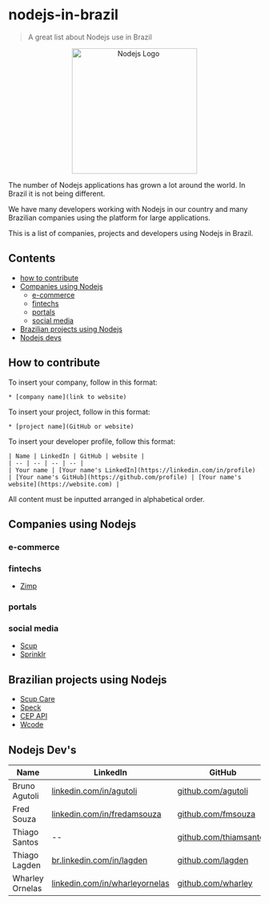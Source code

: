 # nodejs-in-brazil

> A great list about Nodejs use in Brazil

<p align="center">
  <img src="https://raw.githubusercontent.com/woliveiras/nodejs-in-brazil/master/assets/logo-hexagon.svg?sanitize=true" alt="Nodejs Logo" title="Nodejs Logo" width="250px">
</p>

The number of Nodejs applications has grown a lot around the world. In Brazil it is not being different.

We have many developers working with Nodejs in our country and many Brazilian companies using the platform for large applications.

This is a list of companies, projects and developers using Nodejs in Brazil.

## Contents

* [how to contribute](#how-to-contribute)
* [Companies using Nodejs](#companies-using-nodejs)
  * [e-commerce](#e-commerce)
  * [fintechs](#fintechs)
  * [portals](#portals)
  * [social media](#social-media)
* [Brazilian projects using Nodejs](#brazilian-projects-using-nodejs)
* [Nodejs devs](#nodejs-devs)

## How to contribute

To insert your company, follow in this format:

```
* [company name](link to website)
```

To insert your project, follow in this format:

```
* [project name](GitHub or website)
```

To insert your developer profile, follow this format:

```
| Name | LinkedIn | GitHub | website |
| -- | -- | -- | -- |
| Your name | [Your name's LinkedIn](https://linkedin.com/in/profile) | [Your name's GitHub](https://github.com/profile) | [Your name's website](https://website.com) |
```

All content must be inputted arranged in alphabetical order.

## Companies using Nodejs

### e-commerce

### fintechs

* [Zimp](https://zimp.me)

### portals

### social media

* [Scup](https://www.scup.com/pt/)
* [Sprinklr](https://www.sprinklr.com/pt-br/)

## Brazilian projects using Nodejs

* [Scup Care](https://www.scup.com/en/)
* [Speck](https://github.com/scup/speck)
* [CEP API](https://github.com/lagden/cep-koa-api)
* [Wcode](https://github.com/fmsouza/wcode)

## Nodejs Dev's

Name            | LinkedIn                                                                                         | GitHub                                                   | Website
--------------- | ------------------------------------------------------------------------------------------------ | -------------------------------------------------------- | -------------------------------------------
Bruno Agutoli   | [linkedin.com/in/agutoli](https://www.linkedin.com/in/agutoli/)                                  | [github.com/agutoli](https://github.com/agutoli)         | --
Fred Souza      | [linkedin.com/in/fredamsouza](https://www.linkedin.com/in/fredamsouza/)                          | [github.com/fmsouza](https://github.com/fmsouza)         | --
Thiago Santos   | --                                                                                               | [github.com/thiamsantos](https://github.com/thiamsantos) | --
Thiago Lagden   | [br.linkedin.com/in/lagden](https://br.linkedin.com/in/lagden)                                   | [github.com/lagden](https://github.com/lagden)           | [lagden.in](http://lagden.in)
Wharley Ornelas | [linkedin.com/in/wharleyornelas](https://www.linkedin.com/in/wharley-ornelas-da-rocha-65420932/) | [github.com/wharley](https://github.com/wharley)         | [wharleyornelas](http://wharleyornelas.com)

